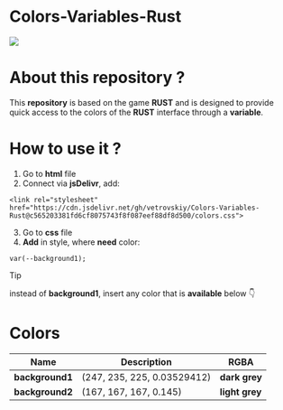 # Colors-Variables-Rust
![](https://avatars.mds.yandex.net/i?id=ab34dc5f99cd7010d0b04ad65e86df0c_l-5875471-images-thumbs&n=13)
# About this repository ?
This **repository** is based on the game **RUST** and is designed to provide quick access to the colors of the **RUST** interface through a **variable**.
# How to use it ?
1. Go to **html** file
2. Connect via **jsDelivr**, add:
```
<link rel="stylesheet" href="https://cdn.jsdelivr.net/gh/vetrovskiy/Colors-Variables-Rust@c565203381fd6cf8075743f8f087eef88df8d500/colors.css">
```
3. Go to **css** file
4. **Add** in style, where **need** color:
```
var(--background1);
```
> [!TIP]
> instead of **background1**, insert any color that is **available** below :point_down:

# Colors
| Name  | Description  | RGBA
| ------------- | ------------- | ------------- |
| **background1** |  (247, 235, 225, 0.03529412) | **dark grey** |
| **background2**  | (167, 167, 167, 0.145)  | **light grey** |
